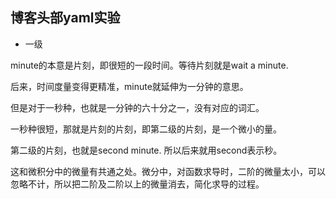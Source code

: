 ## 博客头部yaml实验

- 一级

minute的本意是片刻，即很短的一段时间。等待片刻就是wait a minute.

后来，时间度量变得更精准，minute就延伸为一分钟的意思。

但是对于一秒种，也就是一分钟的六十分之一，没有对应的词汇。

一秒种很短，那就是片刻的片刻，即第二级的片刻，是一个微小的量。

第二级的片刻，也就是second minute. 所以后来就用second表示秒。

这和微积分中的微量有共通之处。微分中，对函数求导时，二阶的微量太小，可以忽略不计，所以把二阶及二阶以上的微量消去，简化求导的过程。
